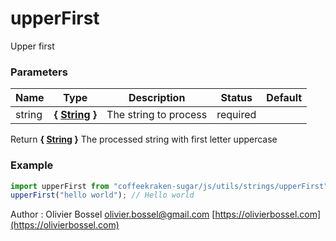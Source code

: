 # upperFirst

Upper first

### Parameters

| Name   | Type                                                                                                   | Description           | Status   | Default |
| ------ | ------------------------------------------------------------------------------------------------------ | --------------------- | -------- | ------- |
| string | **{ [String](https://developer.mozilla.org/fr/docs/Web/JavaScript/Reference/Objets_globaux/String) }** | The string to process | required |

Return **{ [String](https://developer.mozilla.org/fr/docs/Web/JavaScript/Reference/Objets_globaux/String) }** The processed string with first letter uppercase

### Example

```js
import upperFirst from "coffeekraken-sugar/js/utils/strings/upperFirst";
upperFirst("hello world"); // Hello world
```

Author : Olivier Bossel [olivier.bossel@gmail.com](mailto:olivier.bossel@gmail.com) [https://olivierbossel.com](https://olivierbossel.com)

